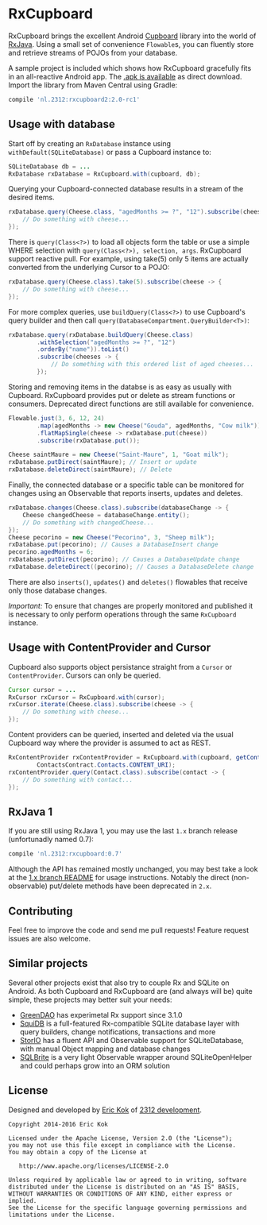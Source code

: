 RxCupboard
============
RxCupboard brings the excellent Android [Cupboard](https://bitbucket.org/littlerobots/cupboard) library into the world of [RxJava](https://github.com/ReactiveX/RxJava). Using a small set of convenience `Flowable`s, you can fluently store and retrieve streams of POJOs from your database.

A sample project is included which shows how RxCupboard gracefully fits in an all-reactive Android app. The [.apk is available](https://github.com/erickok/RxCupboard/releases) as direct download. Import the library from Maven Central using Gradle:
```groovy
compile 'nl.2312:rxcupboard2:2.0-rc1'
```

Usage with database
-------------------
Start off by creating an `RxDatabase` instance using `withDefault(SQLiteDatabase)` or pass a Cupboard instance to:
```java
SQLiteDatabase db = ...
RxDatabase rxDatabase = RxCupboard.with(cupboard, db);
```

Querying your Cupboard-connected database results in a stream of the desired items.

```java
rxDatabase.query(Cheese.class, "agedMonths >= ?", "12").subscribe(cheese -> {
	// Do something with cheese...
});
```

There is `query(Class<?>)` to load all objects form the table or use a simple WHERE selection with `query(Class<?>), selection, args`. RxCupboard support reactive pull. For example, using take(5) only 5 items are actually converted from the underlying Cursor to a POJO:

```java
rxDatabase.query(Cheese.class).take(5).subscribe(cheese -> {
	// Do something with cheese...
});
```

For more complex queries, use `buildQuery(Class<?>)` to use Cupboard's query builder and then call `query(DatabaseCompartment.QueryBuilder<T>)`:

```java
rxDatabase.query(rxDatabase.buildQuery(Cheese.class)
		.withSelection("agedMonths >= ?", "12")
		.orderBy("name")).toList()
		.subscribe(cheeses -> {
			// Do something with this ordered list of aged cheeses...
		});
```

Storing and removing items in the databse is as easy as usually with Cupboard. RxCupboard provides put or delete as stream functions or consumers. Deprecated direct functions are still available for convenience.

```java
Flowable.just(3, 6, 12, 24)
		.map(agedMonths -> new Cheese("Gouda", agedMonths, "Cow milk"))
		.flatMapSingle(cheese -> rxDatabase.put(cheese))
		.subscribe(rxDatabase.put());

Cheese saintMaure = new Cheese("Saint-Maure", 1, "Goat milk");
rxDatabase.putDirect(saintMaure); // Insert or update
rxDatabase.deleteDirect(saintMaure); // Delete
```

Finally, the connected database or a specific table can be monitored for changes using an Observable that reports inserts, updates and deletes.
```java
rxDatabase.changes(Cheese.class).subscribe(databaseChange -> {
	Cheese changedCheese = databaseChange.entity();
	// Do something with changedCheese...
});
Cheese pecorino = new Cheese("Pecorino", 3, "Sheep milk");
rxDatabase.put(pecorino); // Causes a DatabaseInsert change
pecorino.agedMonths = 6;
rxDatabase.putDirect(pecorino); // Causes a DatabaseUpdate change
rxDatabase.deleteDirect((pecorino); // Causes a DatabaseDelete change
```
There are also `inserts()`, `updates()` and `deletes()` flowables that receive only those database changes.

*Important:* To ensure that changes are properly monitored and published it is necessary to only perform operations through the same `RxCupboard` instance.

Usage with ContentProvider and Cursor
-------------------------------------
Cupboard also supports object persistance straight from a `Cursor` or `ContentProvider`. Cursors can only be queried.
```java
Cursor cursor = ...
RxCursor rxCursor = RxCupboard.with(cursor);
rxCursor.iterate(Cheese.class).subscribe(cheese -> {
	// Do something with cheese...
});
```

Content providers can be queried, inserted and deleted via the usual Cupboard way where the provider is assumed to act as REST.
```java
RxContentProvider rxContentProvider = RxCupboard.with(cupboard, getContext(),
        ContactsContract.Contacts.CONTENT_URI);
rxContentProvider.query(Contact.class).subscribe(contact -> {
	// Do something with contact...
});
```

RxJava 1
--------
If you are still using RxJava 1, you may use the last `1.x` branch release (unfortunadly named 0.7):

```groovy
compile 'nl.2312:rxcupboard:0.7'
```

Although the API has remained mostly unchanged, you may best take a look at the [1.x branch README](https://github.com/erickok/RxCupboard/blob/1.x/README.md) for usage instructions. Notably the direct (non-observable) put/delete methods have been deprecated in `2.x`.

Contributing
------------
Feel free to improve the code and send me pull requests! Feature request issues are also welcome.

Similar projects
----------------

Several other projects exist that also try to couple Rx and SQLite on Android. As both Cupboard and RxCupboard are (and always will be) quite simple, these projects may better suit your needs:

- [GreenDAO](https://github.com/greenrobot/greenDAO) has experimetal Rx support since 3.1.0
- [SquiDB](https://github.com/yahoo/squidb) is a full-featured Rx-compatible SQLite database layer with query builders, change notifications, transactions and more
- [StorIO](https://github.com/pushtorefresh/storio) has a fluent API and Observable support for SQLiteDatabase, with manual Object mapping and database changes
- [SQLBrite](https://github.com/square/sqlbrite) is a very light Observable wrapper around SQLiteOpenHelper and could perhaps grow into an ORM solution

License
-------
Designed and developed by [Eric Kok](mailto:eric@2312.nl) of [2312 development](http://2312.nl).

    Copyright 2014-2016 Eric Kok
    
    Licensed under the Apache License, Version 2.0 (the "License");
    you may not use this file except in compliance with the License.
    You may obtain a copy of the License at
    
       http://www.apache.org/licenses/LICENSE-2.0
    
    Unless required by applicable law or agreed to in writing, software
    distributed under the License is distributed on an "AS IS" BASIS,
    WITHOUT WARRANTIES OR CONDITIONS OF ANY KIND, either express or implied.
    See the License for the specific language governing permissions and
    limitations under the License.
